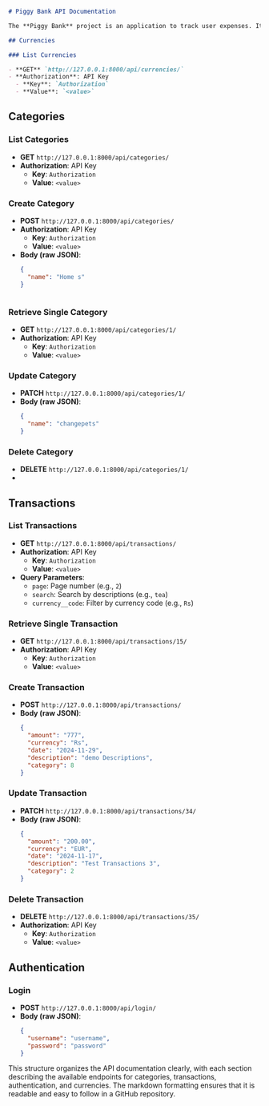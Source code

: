 ```markdown
# Piggy Bank API Documentation

The **Piggy Bank** project is an application to track user expenses. It supports multiple users and allows managing categories, transactions, and currencies.

## Currencies

### List Currencies

- **GET** `http://127.0.0.1:8000/api/currencies/`
- **Authorization**: API Key
  - **Key**: `Authorization`
  - **Value**: `<value>`
```

## Categories

### List Categories

- **GET** `http://127.0.0.1:8000/api/categories/`
- **Authorization**: API Key
  - **Key**: `Authorization`
  - **Value**: `<value>`

### Create Category

- **POST** `http://127.0.0.1:8000/api/categories/`
- **Authorization**: API Key
  - **Key**: `Authorization`
  - **Value**: `<value>`
- **Body (raw JSON)**:
  ```json
  {
    "name": "Home s"
  }
  ```

```

```

### Retrieve Single Category

- **GET** `http://127.0.0.1:8000/api/categories/1/`
- **Authorization**: API Key
  - **Key**: `Authorization`
  - **Value**: `<value>`

### Update Category

- **PATCH** `http://127.0.0.1:8000/api/categories/1/`
- **Body (raw JSON)**:
  ```json
  {
    "name": "changepets"
  }
  ```

### Delete Category

- **DELETE** `http://127.0.0.1:8000/api/categories/1/`
-

## Transactions

### List Transactions

- **GET** `http://127.0.0.1:8000/api/transactions/`
- **Authorization**: API Key
  - **Key**: `Authorization`
  - **Value**: `<value>`
- **Query Parameters**:
  - `page`: Page number (e.g., `2`)
  - `search`: Search by descriptions (e.g., `tea`)
  - `currency__code`: Filter by currency code (e.g., `Rs`)

### Retrieve Single Transaction

- **GET** `http://127.0.0.1:8000/api/transactions/15/`
- **Authorization**: API Key
  - **Key**: `Authorization`
  - **Value**: `<value>`

### Create Transaction

- **POST** `http://127.0.0.1:8000/api/transactions/`
- **Body (raw JSON)**:
  ```json
  {
    "amount": "777",
    "currency": "Rs",
    "date": "2024-11-29",
    "description": "demo Descriptions",
    "category": 8
  }
  ```

### Update Transaction

- **PATCH** `http://127.0.0.1:8000/api/transactions/34/`
- **Body (raw JSON)**:
  ```json
  {
    "amount": "200.00",
    "currency": "EUR",
    "date": "2024-11-17",
    "description": "Test Transactions 3",
    "category": 2
  }
  ```

### Delete Transaction

- **DELETE** `http://127.0.0.1:8000/api/transactions/35/`
- **Authorization**: API Key
  - **Key**: `Authorization`
  - **Value**: `<value>`

## Authentication

### Login

- **POST** `http://127.0.0.1:8000/api/login/`
- **Body (raw JSON)**:
  ```json
  {
    "username": "username",
    "password": "password"
  }
  ```

This structure organizes the API documentation clearly, with each section describing the available endpoints for categories, transactions, authentication, and currencies. The markdown formatting ensures that it is readable and easy to follow in a GitHub repository.

```

```
